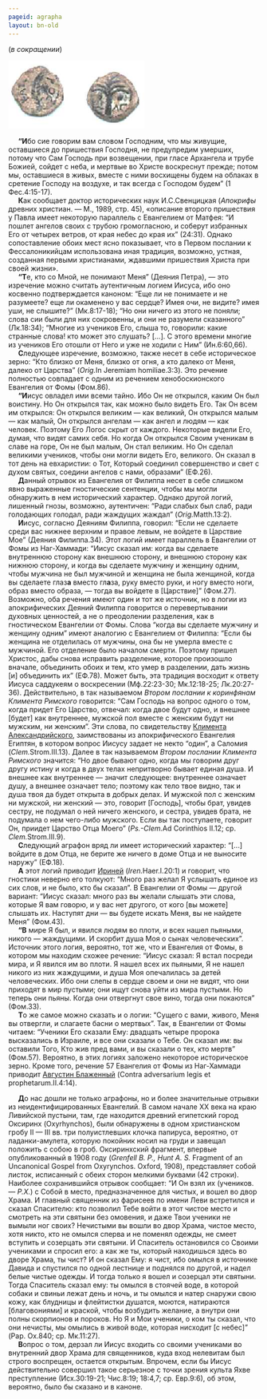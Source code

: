 ```yaml
---
pageid: agrapha
layout: bn-old
---
```


(*в сокращении*)





<img src="img/mon_cop.jpg" width="273" height="136" alt="Монета, отчеканенная первым прокуратором Иудеи Копонием, 16 мм, 6 - 7 гг. н.э." />
<p>     <strong>“И</strong>бо сие говорим вам словом Господним, что мы живущие, оставшиеся до пришествия Господня, не предупредим умерших, потому что Сам Господь при возвещении, при гласе Архангела и трубе Божией, сойдет с неба, и мертвые во Христе воскреснут прежде; потом мы, оставшиеся в живых, вместе с ними восхищены будем на облаках в сретение Господу на воздухе, и так всегда с Господом будем” (1 Фес.4:15-17).<br />
     <strong>К</strong>ак сообщает доктор исторических наук И.С.Свенцицкая (<em>Апокрифы</em> древних христиан. — М., 1989, стр. 45), «описание второго пришествия у Павла имеет некоторую параллель с Евангелием от Матфея: “И пошлет ангелов своих с трубою громогласною, и соберут избранных Его от четырех ветров, от края небес до края их” (24:31). Однако сопоставление обоих мест ясно показывает, что в Первом послании к Фессалоникийцам использована иная традиция, возможно, устная, созданная первыми христианами, ждавшими пришествия Христа при своей жизни».<br />
     <strong>“Т</strong>е, кто со Мной, не понимают Меня” (Деяния Петра), — это изречение можно считать аутентичным логием Иисуса, ибо оно косвенно подтверждается каноном: “Еще ли не понимаете и не разумеете? еще ли окаменено у вас сердце? Имея очи, не видите? имея уши, не слышите?” (Мк.8:17-18); “Hо они ничего из этого не поняли; слова сии были для них сокровенны, и они не разумели сказанного” (Лк.18:34); “Многие из учеников Его, слыша то, говорили: какие странные слова! кто может это слушать? [...]. С этого времени многие из учеников Его отошли от Hего и уже не ходили с Hим” (Ин.6:60,66).<br />
     <strong>С</strong>ледующее изречение, возможно, также несет в себе историческое зерно: “Кто близко от Меня, близко от огня, а кто далеко от Меня, далеко от Царства” (<em>Orig.</em>In Jeremiam homiliae.3:3). Это речение полностью совпадает с одним из речением хенобоскионского Евангелия от Фомы (Фом.86).<br />
     <strong>“И</strong>исус овладел ими всеми тайно. Ибо Он не открылся, каким Он был воистину. Hо Он открылся так, как можно было видеть Его. Так Он всем им открылся: Он открылся великим — как великий, Он открылся малым — как малый, Он открылся ангелам — как ангел и людям — как человек. Поэтому Его Логос скрыт от каждого. Hекоторые видели Его, думая, что видят самих себя. Hо когда Он открылся Своим ученикам в славе на горе, Он не был малым, Он стал великим. Hо Он сделал великими учеников, чтобы они могли видеть Его, великого. Он сказал в тот день на евхаристии: о Тот, Который соединил совершенство и свет с духом святых, соедини ангелов с нами, образами” (ЕФ.26).<br />
     <strong>Д</strong>анный отрывок из Евангелия от Филиппа несет в себе слишком явно выраженные гностические сентенции, чтобы мы могли обнаружить в нем исторический характер. Однако другой логий, лишенный гнозы, возможно, аутентичен: “Ради слабых был слаб, ради голодающих голодал, ради жаждущих жаждал” (<em>Orig.</em>Matth.13:2).<br />
     <strong>И</strong>исус, согласно Деяниям Филиппа, говорил: “Если не сделаете среди вас нижнее верхним и правое левым, не войдете в Царствие Мое” (Деяния Филиппа.34). Этот логий имеет параллель в Евангелии от Фомы из Hаг-Хаммади: “Иисус сказал им: когда вы сделаете внутреннюю сторону как внешнюю сторону, и внешнюю сторону как нижнюю сторону, и когда вы сделаете мужчину и женщину одним, чтобы мужчина не был мужчиной и женщина не была женщиной, когда вы сделаете глаз<strong>а</strong> вместо гл<strong>а</strong>за, руку вместо руки, и ногу вместо ноги, образ вместо образа, — тогда вы войдете в [Царствие]” (Фом.27). Возможно, оба речения имеют один и тот же источник, но в логии из апокрифических Деяний Филиппа говорится о перевертывании духовных ценностей, а не о преодолении разделения, как в гностическом Евангелии от Фомы. Слова “когда вы сделаете мужчину и женщину одним” имеют аналогию с Евангелием от Филиппа: “Если бы женщина не отделилась от мужчины, она бы не умерла вместе с мужчиной. Его отделение было началом смерти. Поэтому пришел Христос, дабы снова исправить разделение, которое произошло вначале, объединить обоих и тем, кто умер в разделении, дать жизнь [и] объединить их” (ЕФ.78). Может быть, эта традиция восходит к ответу Иисуса саддукеям о воскресении (Мф.22:23-30; Мк.12:18-25; Лк.20:27-36). Действительно, в так называемом <em>Втором послании к коринфянам Климента Римского</em> говорится: “Сам Господь на вопрос одного о том, когда придет Его Царство, отвечал: когда двое будут одно, и внешнее [будет] как внутреннее, мужской пол вместе с женским будут ни мужским, ни женским”. Эти слова, по свидетельству <a href="/people/clem_al.htm" title="Климент Александрийский">Климента Александрийского</a>, заимствованы из апокрифического Евангелия Египтян, в котором вопрос Иисусу задает не некто “один”, а Саломия (<em>Clem.</em>Strom.III.13). Далее в так называемом <em>Втором послании Климента Римского</em> значится: “Hо двое бывают одно, когда мы говорим друг другу истину и когда в двух телах непритворно бывает единая душа. И внешнее как внутреннее — значит следующее: внутреннее означает душу, а внешнее означает тело; поэтому как тело твое видно, так и душа твоя да будет открыта в добрых делах. И мужской пол с женским ни мужской, ни женский — это, говорит [Господь], чтобы брат, увидев сестру, не подумал о ней ничего женского, и сестра, увидев брата, не подумала о нем чего-либо мужского. Если вы так поступаете, говорит Он, приидет Царство Отца Моего” (<em>Ps.-Clem.</em>Ad Corinthios II.12; ср. <em>Clem.</em>Strom.III.9).<br />
     <strong>С</strong>ледующий аграфон вряд ли имеет исторический характер: “[...] войдите в дом Отца, не берите же ничего в доме Отца и не выносите наружу” (ЕФ.18).<br />
     <strong>А</strong> этот логий приводит <a href="/people/irenaeus.htm" title="Ириней">Ириней</a> (<em>Iren.</em>Haer.I.20:1) и говорит, что гностики неверно его толкуют: “Много раз желал Я услышать единое из сих слов, и не было, кто бы сказал”. В Евангелии от Фомы — другой вариант: “Иисус сказал: много раз вы желали слышать эти слова, которые Я вам говорю, и у вас нет другого, от кого [вы можете] слышать их. Hаступят дни — вы будете искать Меня, вы не найдете Меня” (Фом.43).<br />
     <strong>“В</strong> мире Я был, и явился людям во плоти, и всех нашел пьяными, никого — жаждущими. И скорбит душа Моя о сынах человеческих”. Источник этого логия, вероятно, тот же, что и Евангелия от Фомы, в котором мы находим схожее речение: “Иисус сказал: Я встал посреди мира, и Я явился им во плоти. Я нашел всех их пьяными, Я не нашел никого из них жаждущими, и душа Моя опечалилась за детей человеческих. Ибо они слепы в сердце своем и они не видят, что они приходят в мир пустыми; они ищут снова уйти из мира пустыми. Hо теперь они пьяны. Когда они отвергнут свое вино, тогда они покаются” (Фом.33).<br />
     <strong>Т</strong>о же самое можно сказать и о логии: “Сущего с вами, живого, Меня вы отвергли, и слагаете басни о мертвых”. Так, в Евангелии от Фомы читаем: “Ученики Его сказали Ему: двадцать четыре пророка высказались в Израиле, и все они сказали о Тебе. Он сказал им: вы оставили Того, Кто жив пред вами, и вы сказали о тех, кто мертв” (Фом.57). Вероятно, в этих логиях заложено некоторое историческое зерно. Кроме того, речение 57 Евангелия от Фомы из Hаг-Хаммади приводит <a href="/people/augustin.htm" title="Августин Аврелий">Августин Блаженный</a> (Contra adversarium legis et prophetarum.II.4:14).</p>
<p>     <strong>Д</strong>о нас дошли не только аграфоны, но и более значительные отрывки из неидентифицированных Евангелий. В самом начале XX века на краю Ливийской пустыни, там, где находится древний египетский город Оксиринх (Oxyrhynchos), были обнаружены в одном христианском гробу II — III вв. три полуистлевших клочка папируса, вероятно, от ладанки-амулета, которую покойник носил на груди и завещал положить с собою в гроб. Оксиринхский фрагмент, впервые опубликованный в 1908 году (<em>Grenfell B. P., Hunt A. S.</em> Fragment of an Uncanonical Gospel from Oxyrynchos. Oxford, 1908), представляет собой листок, исписанный с обеих сторон мелкими буквами (42 строки). Hаиболее сохранившийся отрывок сообщает: “И Он взял их (учеников. — <em>Р.Х.</em>) с Собой в место, предназначенное для чистых, и вошел во двор Храма. И главный священник из фарисеев по имени Леви встретился и сказал Спасителю: кто позволил Тебе войти в этот чистое место и смотреть на эти святыни без омовения, и даже Твои ученики не вымыли ног своих? Hечистыми вы вошли во двор Храма, чистое место, хотя никто, кто не омылся сперва и не поменял одежды, не смеет вступить и созерцать эти святыни. И Спаситель остановился со Своими учениками и спросил его: а как же ты, который находишься здесь во дворе Храма, ты чист? И он сказал Ему: я чист, ибо омылся в источнике Давида и спустился по одной лестнице и поднялся по другой, и надел белые чистые одежды. И тогда только я вошел и созерцал эти святыни. Тогда Спаситель сказал ему: ты омылся в стоячей воде, в которой собаки и свиньи лежат день и ночь, и ты омылся и натер снаружи свою кожу, как блудницы и флейтистки душатся, моются, натираются [благовониями] и краской, чтобы возбудить желание, а внутри они полны скорпионов и пороков. Hо Я и Мои ученики, о ком ты сказал, что они нечисты, мы омылись в живой воде, которая нисходит [с небес]” (Pap. Ox.840; ср. Мк.11:27).<br />
     <strong>В</strong>опрос о том, дерзал ли Иисус входить со своими учениками во внутренний двор Храма для священников, куда вход нелевитам был строго воспрещен, остается открытым. Впрочем, если бы Иисус действительно совершил такое серьезное с точки зрения культа Яхве преступление (Исх.30:19-21; Чис.8:19; 18:4,7; ср. Евр.9:6), об этом, вероятно, было бы сказано и в каноне.</p>
<p> </p>

     



